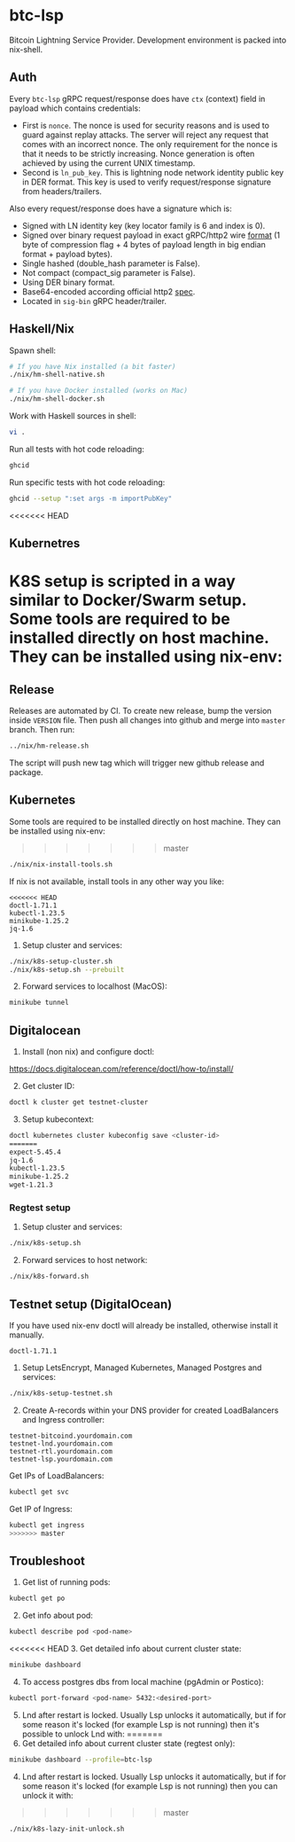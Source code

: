 # btc-lsp

Bitcoin Lightning Service Provider. Development environment is packed into nix-shell.

## Auth

Every `btc-lsp` gRPC request/response does have `ctx` (context) field in payload which contains credentials:

- First is `nonce`.  The nonce is used for security reasons and is used to guard against replay attacks. The server will reject any request that comes with an incorrect nonce. The only requirement for the nonce is that it needs to be strictly increasing. Nonce generation is often achieved by using the current UNIX timestamp.
- Second is `ln_pub_key`. This is lightning node network identity public key in DER format. This key is used to verify request/response signature from headers/trailers.

Also every request/response does have a signature which is:

- Signed with LN identity key (key locator family is 6 and index is 0).
- Signed over binary request payload in exact gRPC/http2 wire [format](https://github.com/grpc/grpc/blob/master/doc/PROTOCOL-HTTP2.md) (1 byte of compression flag + 4 bytes of payload length in big endian format + payload bytes).
- Single hashed (double_hash parameter is False).
- Not compact (compact_sig parameter is False).
- Using DER binary format.
- Base64-encoded according official http2 [spec](https://github.com/grpc/grpc/blob/master/doc/PROTOCOL-HTTP2.md).
- Located in `sig-bin` gRPC header/trailer.

## Haskell/Nix

Spawn shell:

```sh
# If you have Nix installed (a bit faster)
./nix/hm-shell-native.sh

# If you have Docker installed (works on Mac)
./nix/hm-shell-docker.sh
```

Work with Haskell sources in shell:

```sh
vi .
```

Run all tests with hot code reloading:

```sh
ghcid
```

Run specific tests with hot code reloading:

```sh
ghcid --setup ":set args -m importPubKey"
```

<<<<<<< HEAD
## Kubernetres

K8S setup is scripted in a way similar to Docker/Swarm setup. Some tools are required to be installed directly on host machine. They can be installed using nix-env:
=======
## Release

Releases are automated by CI. To create new release, bump the version inside `VERSION` file. Then push all changes into github and merge into `master` branch. Then run:

```sh
../nix/hm-release.sh
```

The script will push new tag which will trigger new github release and package.

## Kubernetes

Some tools are required to be installed directly on host machine. They can be installed using nix-env:
>>>>>>> master

```sh
./nix/nix-install-tools.sh
```

If nix is not available, install tools in any other way you like:

```
<<<<<<< HEAD
doctl-1.71.1
kubectl-1.23.5
minikube-1.25.2
jq-1.6
```

1. Setup cluster and services:

```sh
./nix/k8s-setup-cluster.sh
./nix/k8s-setup.sh --prebuilt
```

2. Forward services to localhost (MacOS):

```sh
minikube tunnel
```

## Digitalocean

1. Install (non nix) and configure doctl:

https://docs.digitalocean.com/reference/doctl/how-to/install/

2. Get cluster ID:

```sh
doctl k cluster get testnet-cluster
```

3. Setup kubecontext:

```sh
doctl kubernetes cluster kubeconfig save <cluster-id>
=======
expect-5.45.4
jq-1.6
kubectl-1.23.5
minikube-1.25.2
wget-1.21.3
```

### Regtest setup

1. Setup cluster and services:

```sh
./nix/k8s-setup.sh
```

2. Forward services to host network:

```sh
./nix/k8s-forward.sh
```

## Testnet setup (DigitalOcean)

If you have used nix-env doctl will already be installed, otherwise install it manually.

```
doctl-1.71.1
```

1. Setup LetsEncrypt, Managed Kubernetes, Managed Postgres and services:

```sh
./nix/k8s-setup-testnet.sh
```

2. Create A-records within your DNS provider for created LoadBalancers and Ingress controller:


```
testnet-bitcoind.yourdomain.com
testnet-lnd.yourdomain.com
testnet-rtl.yourdomain.com
testnet-lsp.yourdomain.com
```

Get IPs of LoadBalancers:

```sh
kubectl get svc
```

Get IP of Ingress:

```sh
kubectl get ingress
>>>>>>> master
```

## Troubleshoot

1. Get list of running pods:

```sh
kubectl get po
```

2. Get info about pod:

```sh
kubectl describe pod <pod-name>
```

<<<<<<< HEAD
3. Get detailed info about current cluster state:

```sh
minikube dashboard
```

4. To access postgres dbs from local machine (pgAdmin or Postico):

```sh
kubectl port-forward <pod-name> 5432:<desired-port>
```

5. Lnd after restart is locked. Usually Lsp unlocks it automatically, but if for some reason it's locked (for example Lsp is not running) then it's possible to unlock Lnd with:
=======
3. Get detailed info about current cluster state (regtest only):

```sh
minikube dashboard --profile=btc-lsp
```

4. Lnd after restart is locked. Usually Lsp unlocks it automatically, but if for some reason it's locked (for example Lsp is not running) then you can unlock it with:
>>>>>>> master

```sh
./nix/k8s-lazy-init-unlock.sh
```

